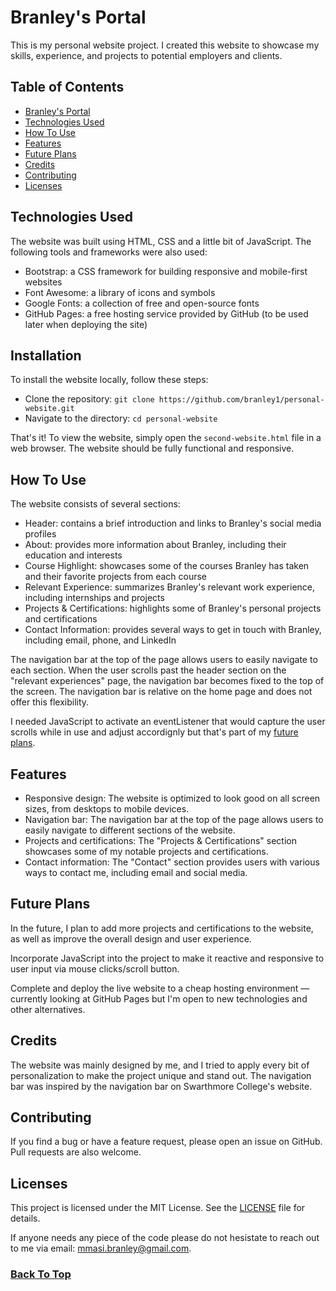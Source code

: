 # Branley's Portal
This is my personal website project. I created this website to showcase my skills, experience, and projects to potential employers and clients.

## Table of Contents
- [Branley's Portal](#branleys-portal)
- [Technologies Used](#technologies-used)
- [How To Use](#how-to-use)
- [Features](#features)
- [Future Plans](#future-plans)
- [Credits](#credits)
- [Contributing](#contributing)
- [Licenses](#licenses)

## Technologies Used
The website was built using HTML, CSS and a little bit of JavaScript. The following tools and frameworks were also used:
- Bootstrap: a CSS framework for building responsive and mobile-first websites
- Font Awesome: a library of icons and symbols
- Google Fonts: a collection of free and open-source fonts
- GitHub Pages: a free hosting service provided by GitHub (to be used later when deploying the site)

## Installation
To install the website locally, follow these steps:
- Clone the repository: ```git clone https://github.com/branley1/personal-website.git```
- Navigate to the directory: ```cd personal-website```

That's it! To view the website, simply open the ```second-website.html``` file in a web browser. The website should be fully functional and responsive.

## How To Use
The website consists of several sections:
  - Header: contains a brief introduction and links to Branley's social media profiles
  - About: provides more information about Branley, including their education and interests
  - Course Highlight: showcases some of the courses Branley has taken and their favorite projects from each course
  - Relevant Experience: summarizes Branley's relevant work experience, including internships and projects
  - Projects & Certifications: highlights some of Branley's personal projects and certifications
  - Contact Information: provides several ways to get in touch with Branley, including email, phone, and LinkedIn

The navigation bar at the top of the page allows users to easily navigate to each section. When the user scrolls past the header section on the "relevant experiences" page, the navigation bar becomes fixed to the top of the screen. The navigation bar is relative on the home page and does not offer this flexibility. 

I needed JavaScript to activate an eventListener that would capture the user scrolls while in use and adjust accordignly but that's part of my [future plans](#future-plans).


## Features
- Responsive design: The website is optimized to look good on all screen sizes, from desktops to mobile devices.
- Navigation bar: The navigation bar at the top of the page allows users to easily navigate to different sections of the website.
- Projects and certifications: The "Projects & Certifications" section showcases some of my notable projects and certifications.
- Contact information: The "Contact" section provides users with various ways to contact me, including email and social media.

## Future Plans
In the future, I plan to add more projects and certifications to the website, as well as improve the overall design and user experience.

Incorporate JavaScript into the project to make it reactive and responsive to user input via mouse clicks/scroll button.

Complete and deploy the live website to a cheap hosting environment — currently looking at GitHub Pages but I'm open to new technologies and other alternatives.

## Credits
The website was mainly designed by me, and I tried to apply every bit of personalization to make the project unique and stand out.
The navigation bar was inspired by the navigation bar on Swarthmore College's website.

## Contributing
If you find a bug or have a feature request, please open an issue on GitHub. Pull requests are also welcome.

## Licenses
This project is licensed under the MIT License. See the [LICENSE](LICENSE) file for details.

If anyone needs any piece of the code please do not hesistate to reach out to me via email: mmasi.branley@gmail.com.

### [Back To Top](#branleys-portal)
